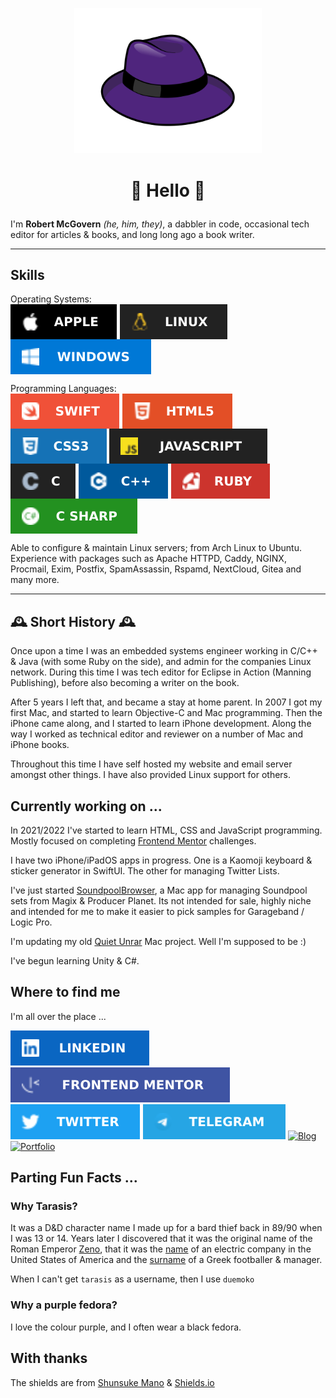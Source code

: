 <p align="middle">
<img src="images/purple_fedora.svg" width="300px" aria-hidden="true" alt="Purple Fedora" />
</p>

# <p style="text-align:center">👋 Hello 👋</p>

I'm **Robert McGovern** _(he, him, they)_, a dabbler in code, occasional tech editor for articles & books, and long long ago a book writer.

---
## Skills

<p>
Operating Systems: <br/>
<img src="images/apple.svg" style='vertical-align:middle' aria-label="Apple macOS">
<img src="images/linux.svg" style='vertical-align:middle' aria-label="Linux">
<img src="images/windows.svg" style='vertical-align:middle' aria-label="Microsoft Windows">
</p>

<p>
Programming Languages: <br/>
<img src="images/swift.svg" style='vertical-align:middle' aria-label="Swift">
<img src="images/html5.svg" style='vertical-align:middle' aria-label="HTML 5">
<img src="images/css3.svg" style='vertical-align:middle' aria-label="CSS 3">
<img src="images/javascript.svg" style='vertical-align:middle' aria-label="JavaScript">
<img src="images/c.svg" style='vertical-align:middle' aria-label="C">
<img src="images/c++.svg" style='vertical-align:middle' aria-label="C++">
<img src="images/ruby.svg" style='vertical-align:middle' aria-label="Ruby">
<img src="images/csharp.svg" style='vertical-align:middle' aria-label="C Sharp">

</p>

Able to configure & maintain Linux servers; from Arch Linux to Ubuntu. Experience with packages such as Apache HTTPD, Caddy, NGINX, Procmail, Exim, Postfix, SpamAssassin, Rspamd, NextCloud, Gitea and many more.

---

## 🕰️ Short History 🕰️

Once upon a time I was an embedded systems engineer working in C/C++ & Java (with some Ruby on the side), and admin for the companies Linux network. During this time I was tech editor for Eclipse in Action (Manning Publishing), before also becoming a writer on the book.

After 5 years I left that, and became a stay at home parent. In 2007 I got my first Mac, and started to learn Objective-C and Mac programming. Then the iPhone came along, and I started to learn iPhone development. Along the way I worked as technical editor and reviewer on a number of Mac and iPhone books.

Throughout this time I have self hosted my website and email server amongst other things. I have also provided Linux support for others.

## Currently working on ...

In 2021/2022 I've started to learn HTML, CSS and JavaScript programming. Mostly focused on completing [Frontend Mentor](https://www.frontendmentor.io/profile/tarasis) challenges.

I have two iPhone/iPadOS apps in progress. One is a Kaomoji keyboard & sticker generator in SwiftUI. The other for managing Twitter Lists.

I've just started [SoundpoolBrowser](https://github.com/tarasis/SoundpoolBrowser), a Mac app for managing Soundpool sets from Magix & Producer Planet. Its not intended for sale, highly niche and intended for me to make it easier to pick samples for Garageband / Logic Pro.

I'm updating my old [Quiet Unrar](https://github.com/tarasis/QuietUnrar) Mac project. Well I'm supposed to be :)

I've begun learning Unity & C#.

## Where to find me

I'm all over the place ...

[![LinkedIn](images/linkedin.svg)](https://www.linkedin.com/in/robertmcgovern/) [![FrontendMentor](images/frontendmentor.svg)](https://www.frontendmentor.io/profile/tarasis) [![Twitter](images/twitter.svg)](https://www.twitter.com/tarasis) [![Telegram](images/telegram.svg)](https://t.me/duemoko) [![Blog](https://img.shields.io/badge/-%20%20BLOG%20%20-blueviolet?style=for-the-badge)](https://tarasis.net) [![Portfolio](https://img.shields.io/badge/-%20%20Portfolio%20%20-blueviolet?style=for-the-badge)](https://rmcg.dev)



<!-- <p>
<img src="images/linkedin.svg" style='vertical-align:middle'> - [Robert McGovern](https://www.linkedin.com/in/robertmcgovern/)
</p> -->

## Parting Fun Facts ...

### Why **Tarasis**?

It was a D&D character name I made up for a bard thief back in 89/90 when I was 13 or 14. Years later I discovered that it was the original name of the Roman Emperor [Zeno](https://en.wikipedia.org/wiki/Zeno_(emperor)), that it was the [name](http://www.tarasiselectric.com) of an electric company in the United States of America and the [surname](https://en.wikipedia.org/wiki/Konstantinos_Tarasis) of a Greek footballer & manager.

When I can't get `tarasis` as a username, then I use `duemoko`

### Why a purple fedora?

I love the colour purple, and I often wear a black fedora.

## With thanks

The shields are from [Shunsuke Mano](https://github.com/progfay/shields-with-icon) & [Shields.io](https://shields.io/)

<!-- **tarasis/tarasis** is a ✨ _special_ ✨ repository because its `README.md` (this file) appears on your GitHub profile.

Here are some ideas to get you started:

- 🔭 I’m currently working on ...
- 🌱 I’m currently learning ...
- 👯 I’m looking to collaborate on ...
- 🤔 I’m looking for help with ...
- 💬 Ask me about ...
- 📫 How to reach me: ...
- 😄 Pronouns: ...
- ⚡ Fun fact: ... -->
